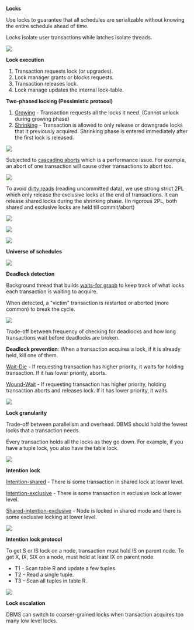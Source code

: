 **Locks**

Use locks to guarantee that all schedules are serializable without knowing the entire schedule ahead of time.

Locks isolate user transactions while latches isolate threads.

![](images/Pasted%20image%2020221101115700.png)

**Lock execution**

1. Transaction requests lock (or upgrades).
2. Lock manager grants or blocks requests.
3. Transaction releases lock.
4. Lock manage updates the internal lock-table.

**Two-phased locking (Pessimistic protocol)**

1. <ins>Growing</ins> - Transaction requests all the locks it need. (Cannot unlock during growing phase)
2. <ins>Shrinking</ins> - Transaction is allowed to only release or downgrade locks that it previously acquired. Shrinking phase is entered immediately after the first lock is released.

![](images/Pasted%20image%2020221101120914.png)

Subjected to <ins>cascading aborts</ins> which is a performance issue. For example, an abort of one transaction will cause other transactions to abort too.

![](images/Pasted%20image%2020221101121255.png)

To avoid <ins>dirty reads</ins> (reading uncommitted data), we use strong strict 2PL which only release the exclusive locks at the end of transactions. It can release shared locks during the shrinking phase. (In rigorous 2PL, both shared and exclusive locks are held till commit/abort)

![](images/Pasted%20image%2020221101121640.png)

![](images/Pasted%20image%2020221101122431.png)

![](images/Pasted%20image%2020221101122442.png)

**Universe of schedules**

![](images/Pasted%20image%2020221101122922.png)

**Deadlock detection**

Background thread that builds <ins>waits-for graph</ins> to keep track of what locks each transaction is waiting to acquire.

When detected, a "victim" transaction is restarted or aborted (more common) to break the cycle.

![](images/Pasted%20image%2020221101123501.png)

Trade-off between frequency of checking for deadlocks and how long transactions wait before deadlocks are broken.

**Deadlock prevention**: When a transaction acquires a lock, if it is already held, kill one of them.

<ins>Wait-Die</ins> - If requesting transaction has higher priority, it waits for holding transaction. If it has lower priority, aborts.

<ins>Wound-Wait</ins> - If requesting transaction has higher priority, holding transaction aborts and releases lock. If it has lower priority, it waits.

![](images/Pasted%20image%2020221101130013.png)

**Lock granularity**

Trade-off between parallelism and overhead. DBMS should hold the fewest locks that a transaction needs.

Every transaction holds all the locks as they go down. For example, if you have a tuple lock, you also have the table lock.

![](images/Pasted%20image%2020221101130546.png)

**Intention lock**

<ins>Intention-shared</ins> - There is some transaction in shared lock at lower level.

<ins>Intention-exclusive</ins> - There is some transaction in exclusive lock at lower level.

<ins>Shared-intention-exclusive</ins> - Node is locked in shared mode and there is some exclusive locking at lower level.

![](images/Pasted%20image%2020221103120102.png)

**Intention lock protocol**

To get S or IS lock on a node, transaction must hold IS on parent node. To get X, IX, SIX on a node, must hold at least IX on parent node.

- T1 - Scan table R and update a few tuples.
- T2 - Read a single tuple.
- T3 - Scan all tuples in table R.

![](images/Pasted%20image%2020221103120742.png)

**Lock escalation**

DBMS can switch to coarser-grained locks when transaction acquires too many low level locks.
